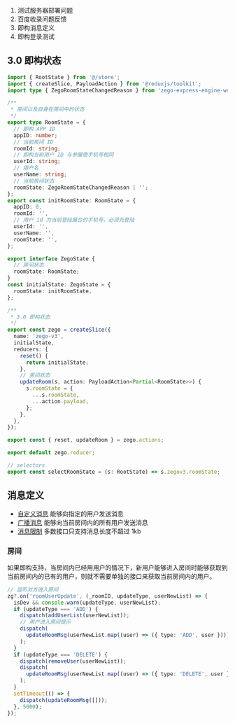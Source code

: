 1. 测试服务器部署问题
2. 百度收录问题反馈
3. 即构消息定义
4. 即构登录测试

## 3.0 即构状态

```ts
import { RootState } from '@/store';
import { createSlice, PayloadAction } from '@reduxjs/toolkit';
import type { ZegoRoomStateChangedReason } from 'zego-express-engine-webrtm/sdk/code/zh/ZegoExpressEntity';

/**
 * 房间以及自身在房间中的状态
 */
export type RoomState = {
  // 即构 APP ID
  appID: number;
  // 当前房间 ID
  roomId: string;
  // 即构当前用户 ID 与参展商手机号相同
  userId: string;
  // 用户名
  userName: string;
  // 当前房间状态
  roomState: ZegoRoomStateChangedReason | '';
};
export const initRoomState: RoomState = {
  appID: 0,
  roomId: '',
  // 用户 id 为当前登陆展台的手机号，必须先登陆
  userId: '',
  userName: '',
  roomState: '',
};

export interface ZegoState {
  // 房间状态
  roomState: RoomState;
}
const initialState: ZegoState = {
  roomState: initRoomState,
};

/**
 * 3.0 即构状态
 */
export const zego = createSlice({
  name: 'zego-v3',
  initialState,
  reducers: {
    reset() {
      return initialState;
    },
    // 房间状态
    updateRoom(s, action: PayloadAction<Partial<RoomState>>) {
      s.roomState = {
        ...s.roomState,
        ...action.payload,
      };
    },
  },
});

export const { reset, updateRoom } = zego.actions;

export default zego.reducer;

// selectors
export const selectRoomState = (s: RootState) => s.zegov3.roomState;
```

## 消息定义

- [自定义消息](https://doc-zh.zego.im/article/api?doc=Express_Video_SDK_API~javascript_web~class~ZegoExpressEngine#send-broadcast-message) 能够向指定的用户发送消息
- [广播消息](https://doc-zh.zego.im/article/api?doc=Express_Video_SDK_API~javascript_web~class~ZegoExpressEngine#send-broadcast-message) 能够向当前房间内的所有用户发送消息
- [消息限制](https://doc-zh.zego.im/article/7584) 多数接口只支持消息长度不超过 1kb

### 房间

如果即构支持，当房间内已经用用户的情况下，新用户能够进入房间时能够获取到当前房间内的已有的用户，则就不需要单独的接口来获取当前房间内的用户。

```ts
// 监听对方进入房间
zg?.on('roomUserUpdate', (_roomID, updateType, userNewList) => {
  isDev && console.warn(updateType, userNewList);
  if (updateType === 'ADD') {
    dispatch(addUserList(userNewList));
    // 用户进入房间提示
    dispatch(
      updateRoomMsg(userNewList.map((user) => ({ type: 'ADD', user })))
    );
  }
  if (updateType === 'DELETE') {
    dispatch(removeUser(userNewList));
    dispatch(
      updateRoomMsg(userNewList.map((user) => ({ type: 'DELETE', user })))
    );
  }
  setTimeout(() => {
    dispatch(updateRoomMsg([]));
  }, 5000);
});
```
